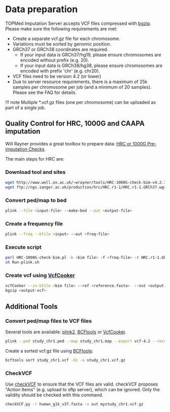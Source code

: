 # Data preparation

TOPMed Imputation Server accepts VCF files compressed with [bgzip](http://samtools.sourceforge.net/tabix.shtml). Please make sure the following requirements are met:

- Create a separate vcf.gz file for each chromosome.
- Variations must be sorted by genomic position.
- GRCh37 or GRCh38 coordinates are required.
  - If your input data is GRCh37/hg19, please ensure chromosomes are encoded without prefix (e.g. 20).
  - If your input data is GRCh38/hg38, please ensure chromosomes are encoded with prefix 'chr' (e.g. chr20). 
- VCF files need to be version 4.2 (or lower)
- Due to server resource requirements, there is a maximum of 25k samples per chromosome per job (and a minimum of 20 samples). Please see the FAQ for details. 

!!! note
    Multiple \*.vcf.gz files (one per chromosome) can be uploaded as part of a single job.



## Quality Control for HRC, 1000G and CAAPA imputation

Will Rayner provides a great toolbox to prepare data: [HRC or 1000G Pre-imputation Checks](http://www.well.ox.ac.uk/~wrayner/tools/).

The main steps for HRC are:

### Download tool and sites

````sh
wget http://www.well.ox.ac.uk/~wrayner/tools/HRC-1000G-check-bim-v4.2.7.zip
wget ftp://ngs.sanger.ac.uk/production/hrc/HRC.r1-1/HRC.r1-1.GRCh37.wgs.mac5.sites.tab.gz
````

### Convert ped/map to bed

````sh
plink --file <input-file> --make-bed --out <output-file>
````

### Create a frequency file

````sh
plink --freq --bfile <input> --out <freq-file>
````

### Execute script

````sh
perl HRC-1000G-check-bim.pl -b <bim file> -f <freq-file> -r HRC.r1-1.GRCh37.wgs.mac5.sites.tab -h
sh Run-plink.sh
````

### Create vcf using [VcfCooker](http://genome.sph.umich.edu/wiki/VcfCooker)

````sh
vcfCooker --in-bfile <bim file> --ref <reference.fasta>  --out <output-vcf> --write-vcf
bgzip <output-vcf>
````
## Additional Tools

### Convert ped/map files to VCF files

Several tools are available:
 [plink2](https://www.cog-genomics.org/plink2/),
 [BCFtools](https://samtools.github.io/bcftools) or [VcfCooker](http://genome.sph.umich.edu/wiki/VcfCooker).  

````sh
plink --ped study_chr1.ped --map study_chr1.map --export vcf-4.2 --recode vcf --out study_chr1
````

Create a sorted vcf.gz file using [BCFtools](https://samtools.github.io/bcftools):

````sh
bcftools sort study_chr1.vcf -Oz -o study_chr1.vcf.gz
````

### CheckVCF

Use [checkVCF](https://github.com/zhanxw/checkVCF) to ensure that the VCF files are valid. checkVCF proposes "Action Items" (e.g. upload to sftp server), which can be ignored. Only the validity should be checked with this command.

````sh
checkVCF.py -r human_g1k_v37.fasta -o out mystudy_chr1.vcf.gz
````
